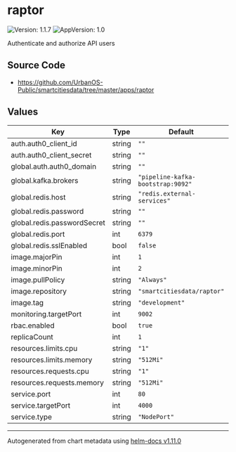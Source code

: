 # raptor

![Version: 1.1.7](https://img.shields.io/badge/Version-1.1.7-informational?style=flat-square) ![AppVersion: 1.0](https://img.shields.io/badge/AppVersion-1.0-informational?style=flat-square)

Authenticate and authorize API users

## Source Code

* <https://github.com/UrbanOS-Public/smartcitiesdata/tree/master/apps/raptor>

## Values

| Key | Type | Default | Description |
|-----|------|---------|-------------|
| auth.auth0_client_id | string | `""` |  |
| auth.auth0_client_secret | string | `""` |  |
| global.auth.auth0_domain | string | `""` |  |
| global.kafka.brokers | string | `"pipeline-kafka-bootstrap:9092"` |  |
| global.redis.host | string | `"redis.external-services"` |  |
| global.redis.password | string | `""` |  |
| global.redis.passwordSecret | string | `""` |  |
| global.redis.port | int | `6379` |  |
| global.redis.sslEnabled | bool | `false` |  |
| image.majorPin | int | `1` |  |
| image.minorPin | int | `2` |  |
| image.pullPolicy | string | `"Always"` |  |
| image.repository | string | `"smartcitiesdata/raptor"` |  |
| image.tag | string | `"development"` |  |
| monitoring.targetPort | int | `9002` |  |
| rbac.enabled | bool | `true` |  |
| replicaCount | int | `1` |  |
| resources.limits.cpu | string | `"1"` |  |
| resources.limits.memory | string | `"512Mi"` |  |
| resources.requests.cpu | string | `"1"` |  |
| resources.requests.memory | string | `"512Mi"` |  |
| service.port | int | `80` |  |
| service.targetPort | int | `4000` |  |
| service.type | string | `"NodePort"` |  |

----------------------------------------------
Autogenerated from chart metadata using [helm-docs v1.11.0](https://github.com/norwoodj/helm-docs/releases/v1.11.0)

